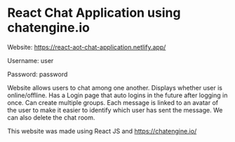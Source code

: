 # React Chat Application using chatengine.io

Website: https://react-aot-chat-application.netlify.app/  

Username: user

Password: password

Website allows users to chat among one another.
Displays whether user is online/offline.
Has a Login page that auto logins in the future after logging in once.
Can create multiple groups.
Each message is linked to an avatar of the user to make it easier to identify which user has sent the message.
We can also delete the chat room.

This website was made using React JS and https://chatengine.io/
